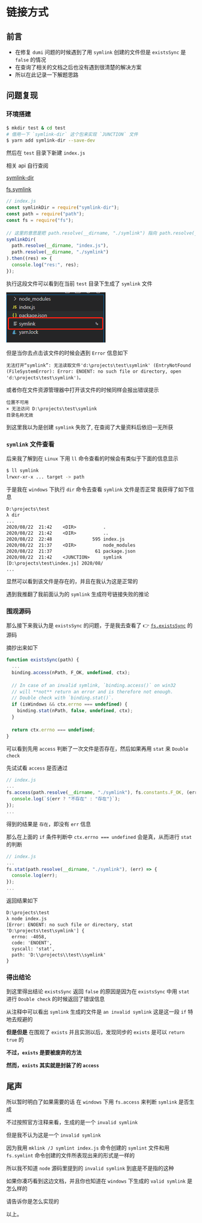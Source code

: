 # 链接方式

## 前言

- 在修复 `dumi` 问题的时候遇到了用 `symlink` 创建的文件但是 `existsSync` 是 `false` 的情况
- 在查询了相关的文档之后也没有遇到很清楚的解决方案
- 所以在此记录一下解题思路

## 问题复现

### 环境搭建

```bash
$ mkdir test & cd test
# 借用一下 `symlink-dir` 这个包来实现 `JUNCTION` 文件
$ yarn add symlink-dir --save-dev
```

然后在 `test` 目录下新建 `index.js`

相关 api 自行查阅

[symlink-dir](https://github.com/zkochan/symlink-dir)

[fs.symlink](http://nodejs.cn/api/fs.html#fs_fs_symlink_target_path_type_callback)

```js
// index.js
const symlinkDir = require("symlink-dir");
const path = require("path");
const fs = require("fs");

// 这里的意思是把 path.resolve(__dirname, "./symlink") 指向 path.resolve(__dirname, "index.js")
symlinkDir(
  path.resolve(__dirname, "index.js"),
  path.resolve(__dirname, "./symlink")
).then((res) => {
  console.log("res:", res);
});
```

执行这段文件可以看到在当前 `test` 目录下生成了 `symlink` 文件

![image](http://github.com/mortalYoung/mortalYoung/raw/master/images/symlink-menu.png)

但是当你去点击该文件的时候会遇到 `Error` 信息如下

```
无法打开“symlink”: 无法读取文件'd:\projects\test\symlink' (EntryNotFound (FileSystemError): Error: ENOENT: no such file or directory, open 'd:\projects\test\symlink')。
```

或者你在文件资源管理器中打开该文件的时候同样会报出错误提示

```
位置不可用
× 无法访问 D:\projects\test\symlink
目录名称无效
```

到这里我以为是创建 `symlink` 失败了, 在查阅了大量资料后依旧一无所获

### `symlink` 文件查看

后来我了解到在 `Linux` 下用 `ll` 命令查看的时候会有类似于下面的信息显示

```bash
$ ll symlink
lrwxr-xr-x ... target -> path
```

于是我在 `windows` 下执行 `dir` 命令去查看 `symlink` 文件是否正常 我获得了如下信息

```base
D:\projects\test
λ dir
...
2020/08/22  21:42    <DIR>          .
2020/08/22  21:42    <DIR>          ..
2020/08/22  22:48               595 index.js
2020/08/22  21:37    <DIR>          node_modules
2020/08/22  21:37                61 package.json
2020/08/22  21:42    <JUNCTION>     symlink [D:\projects\test\index.js] 2020/08/
...
```

显然可以看到该文件是存在的，并且在我认为这是正常的

遇到我推翻了我前面认为的 `symlink` 生成符号链接失败的推论

### 围观源码

那么接下来我认为是 `existsSync` 的问题，于是我去查看了 👉 [`fs.existsSync`](https://github.com/nodejs/node/blob/master/lib/fs.js#L240) 的源码

摘抄出来如下

```js
function existsSync(path) {
  ...
  binding.access(nPath, F_OK, undefined, ctx);

  // In case of an invalid symlink, `binding.access()` on win32
  // will **not** return an error and is therefore not enough.
  // Double check with `binding.stat()`.
  if (isWindows && ctx.errno === undefined) {
    binding.stat(nPath, false, undefined, ctx);
  }

  return ctx.errno === undefined;
}
```

可以看到先用 `access` 判断了一次文件是否存在，然后如果再用 `stat` 来 `Double check`

先试试看 `access` 是否通过

```js
// index.js
...
fs.access(path.resolve(__dirname, "./symlink"), fs.constants.F_OK, (err) => {
  console.log(`${err ? "不存在" : "存在"}`);
});
...
```

得到的结果是 `存在`，即没有 `err` 信息

那么在上面的 `if` 条件判断中 `ctx.errno === undefined` 会是真，从而进行 `stat` 的判断

```js
// index.js
...
fs.stat(path.resolve(__dirname, "./symlink"), (err) => {
  console.log(err);
});
...
```

返回结果如下

```base
D:\projects\test
λ node index.js
[Error: ENOENT: no such file or directory, stat 'D:\projects\test\symlink'] {
  errno: -4058,
  code: 'ENOENT',
  syscall: 'stat',
  path: 'D:\\projects\\test\\symlink'
}
```

### 得出结论

到这里得出结论 `existsSync` 返回 `false` 的原因是因为在 `existsSync` 中用 `stat` 进行 `Double check` 的时候返回了错误信息

从注释中可以看出 `symlink` 生成的文件是 `an invalid symlink` 这是这一段 `if` 特地去规避的

**但是但是**
在围观了 `exists` 并且实测以后，发现同步的 `exists` 是可以 `return true` 的

**不过，`exists` 是要被废弃的方法**

**然而，`exists` 其实就是封装了的 `access`**

## 尾声

所以暂时明白了如果需要的话 在 `windows` 下用 `fs.access` 来判断 `symlink` 是否生成

不过按照官方注释来看，生成的是一个 `invalid symlink`

但是我不认为这是一个 `invalid symlink` 

因为我用 `mklink /J symlint index.js` 命令创建的 `symlint` 文件和用 `fs.symlint` 命令创建的文件所表现出来的形式是一样的

所以我不知道 `node` 源码里提到的 `invalid symlink` 到底是不是指的这种

如果你凑巧看到这边文档，并且你也知道在 `windows` 下生成的 `valid symlink` 是怎么样的

请告诉你是怎么实现的

以上。
